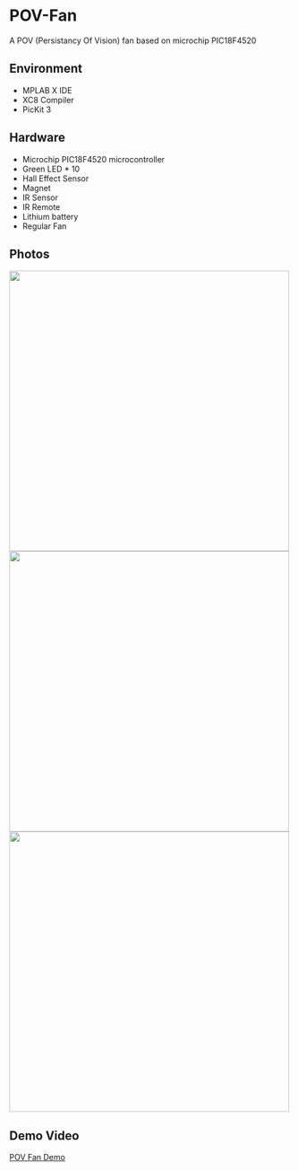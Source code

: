# POV-Fan
A POV (Persistancy Of Vision) fan based on microchip PIC18F4520

## Environment
* MPLAB X IDE
* XC8 Compiler
* PicKit 3

## Hardware
* Microchip PIC18F4520 microcontroller
* Green LED * 10
* Hall Effect Sensor
* Magnet
* IR Sensor
* IR Remote
* Lithium battery
* Regular Fan

## Photos
<img src = 'https://i.imgur.com/yig7Dmu.jpg' width="500px">
<img src = 'https://i.imgur.com/4NQLHvr.jpg' width="500px">
<img src = 'https://i.imgur.com/VJp4QHv.jpg' width="500px">

## Demo Video

[POV Fan Demo](https://www.youtube.com/watch?v=M71t_RHV7-w)

